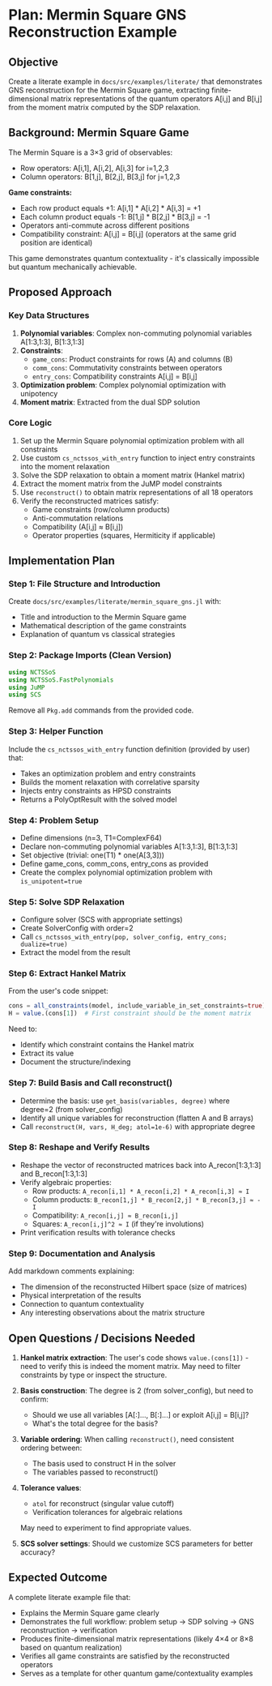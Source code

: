 # Plan: Mermin Square GNS Reconstruction Example

## Objective
Create a literate example in `docs/src/examples/literate/` that demonstrates GNS reconstruction for the Mermin Square game, extracting finite-dimensional matrix representations of the quantum operators A[i,j] and B[i,j] from the moment matrix computed by the SDP relaxation.

## Background: Mermin Square Game
The Mermin Square is a 3×3 grid of observables:
- Row operators: A[i,1], A[i,2], A[i,3] for i=1,2,3
- Column operators: B[1,j], B[2,j], B[3,j] for j=1,2,3

**Game constraints:**
- Each row product equals +1: A[i,1] * A[i,2] * A[i,3] = +1
- Each column product equals -1: B[1,j] * B[2,j] * B[3,j] = -1
- Operators anti-commute across different positions
- Compatibility constraint: A[i,j] = B[i,j] (operators at the same grid position are identical)

This game demonstrates quantum contextuality - it's classically impossible but quantum mechanically achievable.

## Proposed Approach

### Key Data Structures
1. **Polynomial variables**: Complex non-commuting polynomial variables A[1:3,1:3], B[1:3,1:3]
2. **Constraints**:
   - `game_cons`: Product constraints for rows (A) and columns (B)
   - `comm_cons`: Commutativity constraints between operators
   - `entry_cons`: Compatibility constraints A[i,j] = B[i,j]
3. **Optimization problem**: Complex polynomial optimization with unipotency
4. **Moment matrix**: Extracted from the dual SDP solution

### Core Logic
1. Set up the Mermin Square polynomial optimization problem with all constraints
2. Use custom `cs_nctssos_with_entry` function to inject entry constraints into the moment relaxation
3. Solve the SDP relaxation to obtain a moment matrix (Hankel matrix)
4. Extract the moment matrix from the JuMP model constraints
5. Use `reconstruct()` to obtain matrix representations of all 18 operators
6. Verify the reconstructed matrices satisfy:
   - Game constraints (row/column products)
   - Anti-commutation relations
   - Compatibility (A[i,j] ≈ B[i,j])
   - Operator properties (squares, Hermiticity if applicable)

## Implementation Plan

### Step 1: File Structure and Introduction
Create `docs/src/examples/literate/mermin_square_gns.jl` with:
- Title and introduction to the Mermin Square game
- Mathematical description of the game constraints
- Explanation of quantum vs classical strategies

### Step 2: Package Imports (Clean Version)
```julia
using NCTSSoS
using NCTSSoS.FastPolynomials
using JuMP
using SCS
```
Remove all `Pkg.add` commands from the provided code.

### Step 3: Helper Function
Include the `cs_nctssos_with_entry` function definition (provided by user) that:
- Takes an optimization problem and entry constraints
- Builds the moment relaxation with correlative sparsity
- Injects entry constraints as HPSD constraints
- Returns a PolyOptResult with the solved model

### Step 4: Problem Setup
- Define dimensions (n=3, T1=ComplexF64)
- Declare non-commuting polynomial variables A[1:3,1:3], B[1:3,1:3]
- Set objective (trivial: one(T1) * one(A[3,3]))
- Define game_cons, comm_cons, entry_cons as provided
- Create the complex polynomial optimization problem with `is_unipotent=true`

### Step 5: Solve SDP Relaxation
- Configure solver (SCS with appropriate settings)
- Create SolverConfig with order=2
- Call `cs_nctssos_with_entry(pop, solver_config, entry_cons; dualize=true)`
- Extract the model from the result

### Step 6: Extract Hankel Matrix
From the user's code snippet:
```julia
cons = all_constraints(model, include_variable_in_set_constraints=true)
H = value.(cons[1])  # First constraint should be the moment matrix
```
Need to:
- Identify which constraint contains the Hankel matrix
- Extract its value
- Document the structure/indexing

### Step 7: Build Basis and Call reconstruct()
- Determine the basis: use `get_basis(variables, degree)` where degree=2 (from solver_config)
- Identify all unique variables for reconstruction (flatten A and B arrays)
- Call `reconstruct(H, vars, H_deg; atol=1e-6)` with appropriate degree

### Step 8: Reshape and Verify Results
- Reshape the vector of reconstructed matrices back into A_recon[1:3,1:3] and B_recon[1:3,1:3]
- Verify algebraic properties:
  - Row products: `A_recon[i,1] * A_recon[i,2] * A_recon[i,3] ≈ I`
  - Column products: `B_recon[1,j] * B_recon[2,j] * B_recon[3,j] ≈ -I`
  - Compatibility: `A_recon[i,j] ≈ B_recon[i,j]`
  - Squares: `A_recon[i,j]^2 ≈ I` (if they're involutions)
- Print verification results with tolerance checks

### Step 9: Documentation and Analysis
Add markdown comments explaining:
- The dimension of the reconstructed Hilbert space (size of matrices)
- Physical interpretation of the results
- Connection to quantum contextuality
- Any interesting observations about the matrix structure

## Open Questions / Decisions Needed

1. **Hankel matrix extraction**: The user's code shows `value.(cons[1])` - need to verify this is indeed the moment matrix. May need to filter constraints by type or inspect the structure.

2. **Basis construction**: The degree is 2 (from solver_config), but need to confirm:
   - Should we use all variables [A[:]..., B[:]...] or exploit A[i,j] = B[i,j]?
   - What's the total degree for the basis?

3. **Variable ordering**: When calling `reconstruct()`, need consistent ordering between:
   - The basis used to construct H in the solver
   - The variables passed to reconstruct()

4. **Tolerance values**:
   - `atol` for reconstruct (singular value cutoff)
   - Verification tolerances for algebraic relations

   May need to experiment to find appropriate values.

5. **SCS solver settings**: Should we customize SCS parameters for better accuracy?

## Expected Outcome

A complete literate example file that:
- Explains the Mermin Square game clearly
- Demonstrates the full workflow: problem setup → SDP solving → GNS reconstruction → verification
- Produces finite-dimensional matrix representations (likely 4×4 or 8×8 based on quantum realization)
- Verifies all game constraints are satisfied by the reconstructed operators
- Serves as a template for other quantum game/contextuality examples

